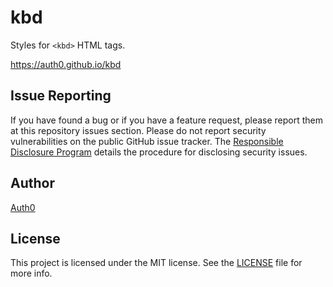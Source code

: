 kbd
===

Styles for  `<kbd>` HTML tags.

https://auth0.github.io/kbd

## Issue Reporting

If you have found a bug or if you have a feature request, please report them at
this repository issues section. Please do not report security vulnerabilities
on the public GitHub issue tracker. The 
[Responsible Disclosure Program](https://auth0.com/whitehat) details the 
procedure for disclosing security issues.

## Author

[Auth0](auth0.com)

## License

This project is licensed under the MIT license. See the [LICENSE](LICENSE) 
file for more info.
